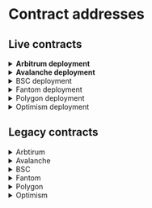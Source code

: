 # Contract addresses

## Live contracts

<details>

<summary><strong>Arbitrum deployment</strong></summary>

### Swap

* WooRouterV2 - [0x9aEd3A8896A85FE9a8CAc52C9B402D092B629a30](https://arbiscan.io/address/0x9aed3a8896a85fe9a8cac52c9b402d092b629a30#code)
* CrosswapRouter - [0x0972A0fa37984E7FF2aEFA53A0Bb10dCE535aa73](https://arbiscan.io/address/0x0972a0fa37984e7ff2aefa53a0bb10dce535aa73#code)
* WooPPV2 - [0xeFF23B4bE1091b53205E35f3AfCD9C7182bf3062](https://arbiscan.io/address/0xeff23b4be1091b53205e35f3afcd9c7182bf3062#code)
* WooracleV2 - [0x37a9dE70b6734dFCA54395D8061d9411D9910739](https://arbiscan.io/address/0x37a9de70b6734dfca54395d8061d9411d9910739#code)

### Stake

* Stake - [0x9321785D257b3f0eF7Ff75436a87141C683DC99d](https://arbiscan.io/address/0x9321785D257b3f0eF7Ff75436a87141C683DC99d#code)

### Earn

#### **ETH Supercharger vault**

* SuperChargerVault - **** [0xba452bCc4BC52AF2fe1190e7e1dBE267ad1C2d08](https://arbiscan.io/address/0xba452bCc4BC52AF2fe1190e7e1dBE267ad1C2d08)
* LendingManager - [0x5C7Ff24fa7Af62BC25AD6747A6193183B4bb7Bc5](https://arbiscan.io/address/0x5c7ff24fa7af62bc25ad6747a6193183b4bb7bc5#code)
* WithdrawManager - [0xE77ADf3936F70a2Ed44f26CeD01d26c1430EAd6a](https://arbiscan.io/address/0xe77adf3936f70a2ed44f26ced01d26c1430ead6a#code)
* AAVEfarmingvault - [0x478E7F3FE49931C601e2399DdaEE8EEf2eEF6F13](https://arbiscan.io/address/0x478e7f3fe49931c601e2399ddaee8eef2eef6f13#code)
* AAVEfarmingstrategy - [0xd84a36394cBd4E3C4102697D8Ba880b4b181D6bb](https://arbiscan.io/address/0xd84a36394cbd4e3c4102697d8ba880b4b181d6bb#code)
* RewardMasterchef - [0xc0f8C29e3a9A7650a3F642e467d70087819926d6](https://arbiscan.io/address/0xc0f8c29e3a9a7650a3f642e467d70087819926d6#code)

#### **USDC Supercharger vault**

* SuperChargerVault - **** [0x5a6B073E090388C909b9F3bf9D9323be908cAD62](https://arbiscan.io/address/0x5a6b073e090388c909b9f3bf9d9323be908cad62#code)
* LendingManager - [0x371A2528dCc40c77d6AAAC255fA9F796dE5D6F91](https://arbiscan.io/address/0x371a2528dcc40c77d6aaac255fa9f796de5d6f91#code)
* WithdrawManager - [0x7dE3FCe3De3CdC34595eEd74773CD47b84bCa340](https://arbiscan.io/address/0x7de3fce3de3cdc34595eed74773cd47b84bca340#code)
* AAVEfarmingvault - [0xD3d86C94a8D468Bd1328e6491ED8aCa58D850AE7](https://arbiscan.io/address/0xd3d86c94a8d468bd1328e6491ed8aca58d850ae7#code)
* AAVEfarmingstrategy - [0x360E41201597A82007046329c021Abc9D4AE0b6E](https://arbiscan.io/address/0x360e41201597a82007046329c021abc9d4ae0b6e#code)
* RewardMasterchef - [0xc0f8C29e3a9A7650a3F642e467d70087819926d6](https://arbiscan.io/address/0xc0f8c29e3a9a7650a3f642e467d70087819926d6#code)

### Peripheries

* WooFeeManager - [0x0ba6C34aF9713D15141dcc91d2788c3F370ecb9E](https://arbiscan.io/address/0x0ba6c34af9713d15141dcc91d2788c3f370ecb9e#code)
* WooRebateManager - [0x505ac728645d2ef84380961F72bAea500b3efa3f](https://arbiscan.io/address/0x505ac728645d2ef84380961f72baea500b3efa3f#code)
* WooVaultManager - [0xF357eC5A6C82766AeB97D6DA7488e2efC3Dc0182](https://arbiscan.io/address/0xf357ec5a6c82766aeb97d6da7488e2efc3dc0182#code)
* WooAccessManager - [0xd14a997308F9e7514a8FEA835064D596CDCaa99E](https://arbiscan.io/address/0xd14a997308f9e7514a8fea835064d596cdcaa99e#code)

</details>

<details>

<summary><strong>Avalanche deployment</strong></summary>

### Swap

* WooRouter - [0x5AA6a4E96A9129562e2fc06660D07FEdDAAf7854](https://snowtrace.io/address/0x5AA6a4E96A9129562e2fc06660D07FEdDAAf7854#code)
* CrossswapRouter - [0xdF37F7A85D4563f39A78494568824b4dF8669B7a](https://snowtrace.io/address/0xdf37f7a85d4563f39a78494568824b4df8669b7a#code)
* WooPP - [0x1df3009c57a8B143c6246149F00B090Bce3b8f88](https://snowtrace.io/address/0x1df3009c57a8B143c6246149F00B090Bce3b8f88#code)
* Wooracle - [0x25a4d4a094A084c7ad45Ac273cF7D6B6bfae7D4E](https://snowtrace.io/address/0x25a4d4a094A084c7ad45Ac273cF7D6B6bfae7D4E#code)

### Stake

* Stake - [0xcd1B9810872aeC66d450c761E93638FB9FE09DB0](https://snowtrace.io/address/0xcd1b9810872aec66d450c761e93638fb9fe09db0#code)

### Earn

#### **AVAX Supercharger vault**

* SuperChargerVault - **** [0xFC0E57b5F8adCadc5e6E37578bb9Aa30cEe312Af](https://snowtrace.io/address/0xfc0e57b5f8adcadc5e6e37578bb9aa30cee312af#code)
* LendingManager - [0x113d31A32734A8526572E77a0779Bd242cb71a73](https://snowtrace.io/address/0x113d31a32734a8526572e77a0779bd242cb71a73#code)
* WithdrawManager - [0xec041744884b7Ff4179e4B046f472dEC9eF13bb8](https://snowtrace.io/address/0xec041744884b7ff4179e4b046f472dec9ef13bb8#code)
* AAVEfarmingvault - [0xdA442c468f77F4f90032aE8ca99850eEA2091Bfe](https://snowtrace.io/address/0xda442c468f77f4f90032ae8ca99850eea2091bfe#code)
* AAVEfarmingstrategy - [0x2EEA9a5f8c77125bc1712AC751F04506C7023576](https://snowtrace.io/address/0x2eea9a5f8c77125bc1712ac751f04506c7023576#code)
* RewardMasterchef - [0xc0f8C29e3a9A7650a3F642e467d70087819926d6](https://snowtrace.io/address/0xc0f8c29e3a9a7650a3f642e467d70087819926d6#code)

#### **USDC Supercharger vault**

* SuperChargerVault - **** [0x86A6391D5d7C02245927E2DC0cBFa3e5F1B9aBC7](https://snowtrace.io/address/0x86a6391d5d7c02245927e2dc0cbfa3e5f1b9abc7#code)
* LendingManager - [0xECCc8316fF1d48d0780AE387b8D240C1Df731Fd8](https://snowtrace.io/address/0xeccc8316ff1d48d0780ae387b8d240c1df731fd8#code)
* WithdrawManager - [0xc05a4d0Bf81215De05E8a3C50167d7c2BA1D5Cf9](https://snowtrace.io/address/0xc05a4d0bf81215de05e8a3c50167d7c2ba1d5cf9#code)
* AAVEfarmingvault - [0x305F06749B98D5AA5AE48B08395615ae9466DE4D](https://snowtrace.io/address/0x305f06749b98d5aa5ae48b08395615ae9466de4d#code)
* AAVEfarmingstrategy - [0xDe162C2d7c0587c51a739a3Ebb8DEF8dF3668A93](https://snowtrace.io/address/0xde162c2d7c0587c51a739a3ebb8def8df3668a93#code)
* RewardMasterchef - [0xc0f8C29e3a9A7650a3F642e467d70087819926d6](https://snowtrace.io/address/0xc0f8c29e3a9a7650a3f642e467d70087819926d6#code)

### Peripheries

* WooFeeManager - [0xDd7F14eE69df57fD78791c4b1F697395b9bD79Cf](https://snowtrace.io/address/0xdd7f14ee69df57fd78791c4b1f697395b9bd79cf#code)
* WooRebateManager - [0xbF401edBb0265D037BfC89DfFeB7dbDa10b57C22](https://snowtrace.io/address/0xbf401edbb0265d037bfc89dffeb7dbda10b57c22#readContract)
* WooVaultManager - [0x48419c93D0d3b2428cD02bbCdeaBD3aAFC107f85](https://snowtrace.io/address/0x48419c93d0d3b2428cd02bbcdeabd3aafc107f85#code)
* WooAccessManager - [0x3F93ECed5AD8185f1c197acd17f8a2eB06051365](https://snowtrace.io/address/0x3f93eced5ad8185f1c197acd17f8a2eb06051365#code)
* WooGuardian - [0x58c73f7e102bc6bcdc6b092ef0399b3e06d6b3e3](https://snowtrace.io/address/0x58c73f7e102bc6bcdc6b092ef0399b3e06d6b3e3)

</details>

<details>

<summary>BSC deployment</summary>

### Swap

* WooRouter - [0xcef5be73ae943b77f9bc08859367d923c030a269](https://bscscan.com/address/0xcef5be73ae943b77f9bc08859367d923c030a269#code)
* CrossswapRouter - [0x53E255e8Bbf4EDF16797f9885291B3Ca0C70B59f](https://bscscan.com/address/0x53e255e8bbf4edf16797f9885291b3ca0c70b59f#code)
* WooPP - [0xbf365Ce9cFcb2d5855521985E351bA3bcf77FD3F](https://bscscan.com/address/0xbf365Ce9cFcb2d5855521985E351bA3bcf77FD3F)
* Wooracle - [0x6b6fBEc7934b104e81b2046D24A990e03e17afDC](https://bscscan.com/address/0x6b6fBEc7934b104e81b2046D24A990e03e17afDC)

### Stake

* WooStakingVault - [0x2AEab1a338bCB1758f71BD5aF40637cEE2085076](https://bscscan.com/token/0x2AEab1a338bCB1758f71BD5aF40637cEE2085076)

### Earn

#### **BNB Supercharger vault**

* SuperChargerVault - **** [0x0ba6C34aF9713D15141dcc91d2788c3F370ecb9E](https://bscscan.com/address/0x0ba6c34af9713d15141dcc91d2788c3f370ecb9e#code)
* LendingManager - [0xA2f2D3A7D6C9D20b988978a01214e89BCDD4D673](https://bscscan.com/address/0xa2f2d3a7d6c9d20b988978a01214e89bcdd4d673#code)
* WithdrawManager - [0xd2565058287Aee9C3C8297d2BC9Ec11CD507127C](https://bscscan.com/address/0xd2565058287aee9c3c8297d2bc9ec11cd507127c#code)
* Alpacafarmingvault - [0x85f16155c6c7dA460969DDB33dbD2c7E90Ca07EC](https://bscscan.com/address/0x85f16155c6c7dA460969DDB33dbD2c7E90Ca07EC#code)
* Alpacafarmingstrategy - [0x2a8b29301C910AE1Ae17156E4f7B01eb8f72Eb05](https://bscscan.com/address/0x2a8b29301C910AE1Ae17156E4f7B01eb8f72Eb05#code)
* RewardMasterchef - [0xc0f8C29e3a9A7650a3F642e467d70087819926d6](https://bscscan.com/address/0xc0f8c29e3a9a7650a3f642e467d70087819926d6#code)

#### **USDT Supercharger vault**

* SuperChargerVault - **** [0xDb1d990f48328Ff71197336900057026EDcdfbc2](https://bscscan.com/address/0xdb1d990f48328ff71197336900057026edcdfbc2#code)
* LendingManager - \
  [0x2f22c381a20E228306085Aa3DEa15c6992254D7E](https://bscscan.com/address/0x2f22c381a20e228306085aa3dea15c6992254d7e#code)
* WithdrawManager - \
  [0x44Ceb176612E0b536666a1eDE91cCcA93D4ae316](https://bscscan.com/address/0x44ceb176612e0b536666a1ede91ccca93d4ae316#code)
* Alpacafarmingvault - \
  [0xE897b4200E3B2380469E8Dd3F987Dc62A7ADeAD7](https://bscscan.com/address/0xE897b4200E3B2380469E8Dd3F987Dc62A7ADeAD7#code)
* Alpacafarmingstrategy - [0xAaB8a82fc1cd5F7D2bae5AA39663248b3ff27181](https://bscscan.com/address/0xaab8a82fc1cd5f7d2bae5aa39663248b3ff27181#code)
* RewardMasterchef - [0xc0f8C29e3a9A7650a3F642e467d70087819926d6](https://bscscan.com/address/0xc0f8c29e3a9a7650a3f642e467d70087819926d6#code)

### Peripheries

* WooFeeManager - [0x778098Cd30D96De369aF1cD726a3079fcF437B8f](https://bscscan.com/address/0x778098cd30d96de369af1cd726a3079fcf437b8f#code)
* WooRebateManager - [0x0208D735576B3D974024237393F4617285bf0563](https://bscscan.com/address/0x0208d735576b3d974024237393f4617285bf0563#readContract)
* WooVaultManager - [0xf704eaf4A68Ac424C809f7c4595451b9414d2b76](https://bscscan.com/address/0xf704eaf4A68Ac424C809f7c4595451b9414d2b76)
* WooAccessManager - [0xa9eDb6F411e49358B515dE26543815770a739FB0](https://bscscan.com/address/0xa9eDb6F411e49358B515dE26543815770a739FB0)
* WooGuardian - [0x910723e3c6a68276687b50613a1a9e42cc6589b4](https://bscscan.com/address/0x910723e3c6a68276687b50613a1a9e42cc6589b4)

</details>

<details>

<summary>Fantom deployment</summary>

### Swap

* WooRouter - [0x37b5a5a730dad670874f26cc5507bb1b9705e447](https://ftmscan.com/address/0x37b5a5a730dad670874f26cc5507bb1b9705e447#code)
* CrosswapRouter - [0xcF6Ce5Fd6bf28bB1AeAc88A55251f6c840059De5](https://ftmscan.com/address/0xcf6ce5fd6bf28bb1aeac88a55251f6c840059de5#code)
* WooPP - [0x9503E7517D3C5bc4f9E4A1c6AE4f8B33AC2546f2](https://ftmscan.com/address/0x9503e7517d3c5bc4f9e4a1c6ae4f8b33ac2546f2#code)
* Wooracle - [0x209102c0D2E34282494114ea76D5251c8e7Ea7ab](https://ftmscan.com/address/0x209102c0d2e34282494114ea76d5251c8e7ea7ab#code)

### Stake

* Stake - [0x2Fe5E5D341cFFa606a5d9DA1B6B646a381B0f7ec](https://ftmscan.com/address/0x2fe5e5d341cffa606a5d9da1b6b646a381b0f7ec#code)

### Earn

#### **FTM Supercharger vault**

* SuperChargerVault - **** [0xb29DE0c2A884aF396272086F4Aa3F0ad2DAD747b](https://ftmscan.com/address/0xb29de0c2a884af396272086f4aa3f0ad2dad747b#code)
* LendingManager - [0xEc054126922a9a1918435c9072c32f1B60cB2B90](https://ftmscan.com/address/0xec054126922a9a1918435c9072c32f1b60cb2b90#code)
* WithdrawManager - [0x6DeB92D1Ed4f3e5136303556dD1810f761D69c1e](https://ftmscan.com/address/0x6deb92d1ed4f3e5136303556dd1810f761d69c1e#code)
* AAVEfarmingvault - [0x5dB04B6335c26ee147AfBEc161Aff6E90239b4B8](https://ftmscan.com/address/0x5db04b6335c26ee147afbec161aff6e90239b4b8#code)
* AAVEfarmingstrategy - [0x2DF39335b79783b7e02AFcf552303602C14f5208](https://ftmscan.com/address/0x2df39335b79783b7e02afcf552303602c14f5208#code)
* RewardMasterchef - [0xc0f8C29e3a9A7650a3F642e467d70087819926d6](https://ftmscan.com/address/0xc0f8c29e3a9a7650a3f642e467d70087819926d6#code)

#### **USDC Supercharger vault**

* SuperChargerVault - **** [0xf6bE9C2627B89d15FEFD7BAB69E627282E9Ad083](https://ftmscan.com/address/0xf6be9c2627b89d15fefd7bab69e627282e9ad083#code)
* LendingManager - [0xB6F776718F2E4c16A9a7161dB2018b5261485354](https://ftmscan.com/address/0xb6f776718f2e4c16a9a7161db2018b5261485354#code)
* WithdrawManager - [0x71a862683F158517B39Bdc4a2cA0fcE657d3A375](https://ftmscan.com/address/0x71a862683f158517b39bdc4a2ca0fce657d3a375#code)
* AAVEfarmingvault - [0x5811850b72787b8beb402Fdb1F78DF455b65b3B2](https://ftmscan.com/address/0x5811850b72787b8beb402fdb1f78df455b65b3b2#code)
* AAVEfarmingstrategy - [0x1553a071C135137610699f93c9834e8165eCacca](https://ftmscan.com/address/0x1553a071c135137610699f93c9834e8165ecacca#code)
* RewardMasterchef - [0xc0f8C29e3a9A7650a3F642e467d70087819926d6](https://ftmscan.com/address/0xc0f8c29e3a9a7650a3f642e467d70087819926d6#code)

### Peripheries

* WooFeeManager - [0x70F9C8885f03e68CaE7A48eE86cD6089CCc6b795](https://ftmscan.com/address/0x70f9c8885f03e68cae7a48ee86cd6089ccc6b795#code)
* WooRebateManager - [0x0D37e768c3eD8a3FA494d03AF69605C5bE9a68e4](https://ftmscan.com/address/0x0d37e768c3ed8a3fa494d03af69605c5be9a68e4#readContract)
* WooVaultManager - [0x58C73F7E102BC6BCdC6b092EF0399B3E06d6b3E3](https://ftmscan.com/address/0x58C73F7E102BC6BCdC6b092EF0399B3E06d6b3E3#code)
* WooAccessManager - [0xd6d6A0828a80E1832cD4C3585aDED8971087fCb8](https://ftmscan.com/address/0xd6d6a0828a80e1832cd4c3585aded8971087fcb8#code)
* WooGuardian - [0x128758d0e909624841AB29D53919646BFBDa5dB2](https://ftmscan.com/address/0x128758d0e909624841ab29d53919646bfbda5db2#code)

</details>

<details>

<summary>Polygon deployment</summary>

### Swap

* WooRouter - [0x9D1A92e601db0901e69bd810029F2C14bCCA3128](https://polygonscan.com/address/0x9d1a92e601db0901e69bd810029f2c14bcca3128#code)
* CrosswapRouter - [0x376d567C5794cfc64C74852A9DB2105E0b5B482C](https://polygonscan.com/address/0x376d567c5794cfc64c74852a9db2105e0b5b482c#code)
* WooPP - [0x7400B665C8f4f3a951a99f1ee9872efb8778723d](https://polygonscan.com/address/0x7400b665c8f4f3a951a99f1ee9872efb8778723d#code)
* Wooracle - [0x2Fe5E5D341cFFa606a5d9DA1B6B646a381B0f7ec](https://polygonscan.com/address/0x2Fe5E5D341cFFa606a5d9DA1B6B646a381B0f7ec#code)

### Stake

* Stake - [0x9BCf8b0B62F220f3900e2dc42dEB85C3f79b405B](https://polygonscan.com/address/0x9bcf8b0b62f220f3900e2dc42deb85c3f79b405b#code)

### Earn

#### **MATIC Supercharger vault**

* SuperChargerVault - **** [0x8eA0eb2CEBdA4d7c88183AC8fBf3a9AE6AE07A5C](https://polygonscan.com/address/0x8ea0eb2cebda4d7c88183ac8fbf3a9ae6ae07a5c#code)
* LendingManager - [0x8cd11C6F710E8Bf65B5078e92Dc8529cFF14b108](https://polygonscan.com/address/0x8cd11c6f710e8bf65b5078e92dc8529cff14b108#code)
* WithdrawManager - [0x3eC979b97Db308b9489D42F2FFFa84033eFCd8D4](https://polygonscan.com/address/0x3ec979b97db308b9489d42f2fffa84033efcd8d4#code)
* AAVEfarmingvault - [0xD5BEfE3Fecdf1C941c58119a4e395806Eea0C343](https://polygonscan.com/address/0xd5befe3fecdf1c941c58119a4e395806eea0c343#code)
* AAVEfarmingstrategy - [0xd7A03024C9CaB9Ca9E85E649ACb598b51774234F](https://polygonscan.com/address/0xd7a03024c9cab9ca9e85e649acb598b51774234f#code)
* RewardMasterchef - [0xc0f8C29e3a9A7650a3F642e467d70087819926d6](https://polygonscan.com/address/0xc0f8c29e3a9a7650a3f642e467d70087819926d6#code)

#### **ETH Supercharger vault**

* SuperChargerVault - **** [0x404b181eCA20519B68F3a7ee68ab65f6aBA9d503](https://polygonscan.com/address/0x404b181eca20519b68f3a7ee68ab65f6aba9d503#code)
* LendingManager - [0x27021e71Ef9dd52C82193294ce50e2FaFC4b87Bf](https://polygonscan.com/address/0x27021e71ef9dd52c82193294ce50e2fafc4b87bf#code)
* WithdrawManager - [0xcF6Ce5Fd6bf28bB1AeAc88A55251f6c840059De5](https://polygonscan.com/address/0xcf6ce5fd6bf28bb1aeac88a55251f6c840059de5#code)
* AAVEfarmingvault - [0x99Ad6e3c00DFBcd80b7593B1Cd8Fb8a9F1a2d230](https://polygonscan.com/address/0x99ad6e3c00dfbcd80b7593b1cd8fb8a9f1a2d230#code)
* AAVEfarmingstrategy - [0x7B53aeDf58D2Ed087A3DD690201245A61DE3c66C](https://polygonscan.com/address/0x7b53aedf58d2ed087a3dd690201245a61de3c66c#code)
* RewardMasterchef - [0xc0f8C29e3a9A7650a3F642e467d70087819926d6](https://polygonscan.com/address/0xc0f8c29e3a9a7650a3f642e467d70087819926d6#code)

#### **USDC Supercharger vault**

* SuperChargerVault - **** [0x0ba6C34aF9713D15141dcc91d2788c3F370ecb9E](https://polygonscan.com/address/0x0ba6c34af9713d15141dcc91d2788c3f370ecb9e#code)
* LendingManager - [0xA2f2D3A7D6C9D20b988978a01214e89BCDD4D673](https://polygonscan.com/address/0xA2f2D3A7D6C9D20b988978a01214e89BCDD4D673#code)
* WithdrawManager - [0x39467a0DEBf360A82F83880F13eBdF7F0c2ec735](https://polygonscan.com/address/0x39467a0DEBf360A82F83880F13eBdF7F0c2ec735#code)
* AAVEfarmingvault - [0xB54e1d90d845d888d39dcaCBd54a3EEc0d8853B2](https://polygonscan.com/address/0xb54e1d90d845d888d39dcacbd54a3eec0d8853b2#code)
* AAVEfarmingstrategy - [0x1dDd225ef26714Bb8055dDCEaEE2589ba09c89ed](https://polygonscan.com/address/0x1ddd225ef26714bb8055ddceaee2589ba09c89ed#code)
* RewardMasterchef - [0xc0f8C29e3a9A7650a3F642e467d70087819926d6](https://polygonscan.com/address/0xc0f8c29e3a9a7650a3f642e467d70087819926d6#code)

### Peripheries

* WooFeeManager - [0x7214833BE05Ce39f6dCd97668e521162e6C18937](https://polygonscan.com/address/0x7214833be05ce39f6dcd97668e521162e6c18937#code)
* WooRebateManager - [0x3d605fA64595Dba86f7780E128816ADAAeCA8A2b](https://polygonscan.com/address/0x3d605fa64595dba86f7780e128816adaaeca8a2b#code)
* WooVaultManager - [0x2e668Bb88287675e34c8dF82686dfd0b7F0c0383](https://polygonscan.com/address/0x2e668bb88287675e34c8df82686dfd0b7f0c0383#code)
* WooAccessManager - [0x925AFA2318825FCAC673Ef4eF551208b125dd965](https://polygonscan.com/address/0x925afa2318825fcac673ef4ef551208b125dd965#code)
* WooGuardian - [0xF5d215d9C84778F85746D15762DaF39B9E83a2d6](https://polygonscan.com/address/0xf5d215d9c84778f85746d15762daf39b9e83a2d6#code)

</details>

<details>

<summary>Optimism deployment</summary>

### Swap

* WooRouterV2 - [0xEAf1Ac8E89EA0aE13E0f03634A4FF23502527024](https://optimistic.etherscan.io/address/0xeaf1ac8e89ea0ae13e0f03634a4ff23502527024#code)
* CrosswapRouter - [0x655e2FE03fe19327239b5294a556965192386a7b](https://optimistic.etherscan.io/address/0x655e2fe03fe19327239b5294a556965192386a7b#code)
* WooPPV2 - [0xd1778F9DF3eee5473A9640f13682e3846f61fEbC](https://optimistic.etherscan.io/address/0xd1778f9df3eee5473a9640f13682e3846f61febc#code)
* WooracleV2 - [0x464959aD46e64046B891F562cFF202a465D522F3](https://optimistic.etherscan.io/address/0x464959ad46e64046b891f562cff202a465d522f3#code)

### Earn

#### **ETH Supercharger vault**

* SuperChargerVault - **** [0xB54e1d90d845d888d39dcaCBd54a3EEc0d8853B2](https://optimistic.etherscan.io/address/0xb54e1d90d845d888d39dcacbd54a3eec0d8853b2#code)
* LendingManager - [0x1dDd225ef26714Bb8055dDCEaEE2589ba09c89ed](https://optimistic.etherscan.io/address/0x1ddd225ef26714bb8055ddceaee2589ba09c89ed#code)
* WithdrawManager - [0x91741863A48f0B29fC0B6D10b3cdE2122feB58f7](https://optimistic.etherscan.io/address/0x91741863a48f0b29fc0b6d10b3cde2122feb58f7#code)
* AAVEfarmingvault - [0x7e1996945eA8866DE873179DC1677E93A4380107](https://optimistic.etherscan.io/address/0x7e1996945ea8866de873179dc1677e93a4380107#code)
* AAVEfarmingstrategy - [0xEeC6025fc35AF612f6028Bb454f875085dB8Ed8D](https://optimistic.etherscan.io/address/0xeec6025fc35af612f6028bb454f875085db8ed8d#code)
* RewardMasterchef - [0xc0f8C29e3a9A7650a3F642e467d70087819926d6](https://optimistic.etherscan.io/address/0xc0f8c29e3a9a7650a3f642e467d70087819926d6#code)

#### **OP Supercharger vault**

* SuperChargerVault - **** [0xcA7184eA1cb4cF04d49Bf219c49a39231299dA26](https://optimistic.etherscan.io/address/0xca7184ea1cb4cf04d49bf219c49a39231299da26#code)
* LendingManager - [0xD2635bc7e4E4F63B2892eD80D0b0f9Dff7eDA899](https://optimistic.etherscan.io/address/0xd2635bc7e4e4f63b2892ed80d0b0f9dff7eda899#code)
* WithdrawManager - [0x0FAd8f10746171C0616cE4B7B4E2e9439a9a02E2](https://optimistic.etherscan.io/address/0x0fad8f10746171c0616ce4b7b4e2e9439a9a02e2#code)
* Homorav2farmingvault - [0xa8452E2d63B29783ED2E5ca0d8D4Fe0cC2161D5B](https://optimistic.etherscan.io/address/0xa8452e2d63b29783ed2e5ca0d8d4fe0cc2161d5b#code)
* Homorav2farmingstrategy - [0x81ab3492BACFfF639dDE60763Ccf9E348117075d](https://optimistic.etherscan.io/address/0x81ab3492bacfff639dde60763ccf9e348117075d#code)
* RewardMasterchef - [0xc0f8C29e3a9A7650a3F642e467d70087819926d6](https://optimistic.etherscan.io/address/0xc0f8c29e3a9a7650a3f642e467d70087819926d6#code)

#### **USDC Supercharger vault**

* SuperChargerVault - **** [0x4bEa23fc541c5Bf0909D792a60e9Bd0740657a99](https://optimistic.etherscan.io/address/0x4bea23fc541c5bf0909d792a60e9bd0740657a99#code)
* LendingManager - [0x758231B7D5204d08634dd3f9fCDf49FC17355d33](https://optimistic.etherscan.io/address/0x758231b7d5204d08634dd3f9fcdf49fc17355d33#code)
* WithdrawManager - [0xCC96Ba33Eae1147BA8B0C73D3dd4cEe40d681EE9](https://optimistic.etherscan.io/address/0xcc96ba33eae1147ba8b0c73d3dd4cee40d681ee9#code)
* AAVEfarmingvault - [0x64EDb6450F5a1C6158D76C1E30900fD7D8493636](https://optimistic.etherscan.io/address/0x64edb6450f5a1c6158d76c1e30900fd7d8493636#code)
* AAVEfarmingstrategy - [0x5Ec696ecf3fD139EC5B2c6D85BD87AC5cDb23Cfb](https://optimistic.etherscan.io/address/0x5ec696ecf3fd139ec5b2c6d85bd87ac5cdb23cfb#code)
* RewardMasterchef - [0xc0f8C29e3a9A7650a3F642e467d70087819926d6](https://optimistic.etherscan.io/address/0xc0f8c29e3a9a7650a3f642e467d70087819926d6#code)

### Peripheries

* WooFeeManager - [0xA058798CD293f5AcB4E7757B08c960a79f527699](https://optimistic.etherscan.io/address/0xa058798cd293f5acb4e7757b08c960a79f527699#code)
* WooRebateManager - [0x36b680fB76Dad86bcB2Cefc83fAE05e3Fe147706](https://optimistic.etherscan.io/address/0x36b680fb76dad86bcb2cefc83fae05e3fe147706#code)
* WooAccessManager - [0x8A68849c8a61225964d2caE170fDD19eC46bf246](https://optimistic.etherscan.io/address/0x8a68849c8a61225964d2cae170fdd19ec46bf246#code)

</details>

## Legacy contracts

<details>

<summary>Arbtirum</summary>



</details>

<details>

<summary>Avalanche</summary>



</details>

<details>

<summary>BSC</summary>



</details>

<details>

<summary>Fantom</summary>



</details>

<details>

<summary>Polygon</summary>



</details>

<details>

<summary>Optimism</summary>



</details>
